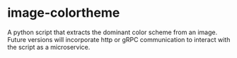# image-colortheme
A python script that extracts the dominant color scheme from an image. Future versions will incorporate http or gRPC communication to interact with the script as a microservice.
